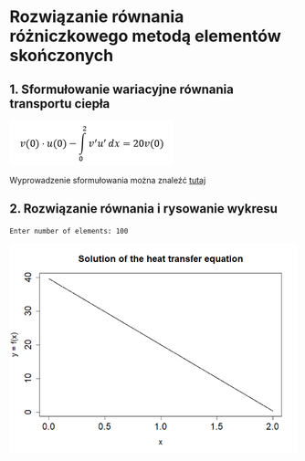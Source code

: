 # Rozwiązanie równania różniczkowego metodą elementów skończonych

## 1. Sformułowanie wariacyjne równania transportu ciepła

![Tux, the Linux mascot](./images/equation.png)

Wyprowadzenie sformułowania można znaleźć [tutaj](./SformułowanieWariacyjne.pdf)

## 2. Rozwiązanie równania i rysowanie wykresu

    Enter number of elements: 100

![Tux, the Linux mascot](./images/plot3.png)